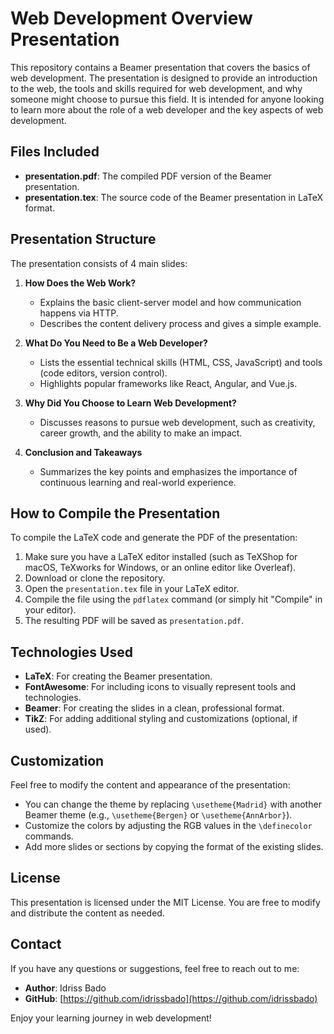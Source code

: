 # Web Development Overview Presentation

This repository contains a Beamer presentation that covers the basics of web development. The presentation is designed to provide an introduction to the web, the tools and skills required for web development, and why someone might choose to pursue this field. It is intended for anyone looking to learn more about the role of a web developer and the key aspects of web development.

## Files Included

- **presentation.pdf**: The compiled PDF version of the Beamer presentation.
- **presentation.tex**: The source code of the Beamer presentation in LaTeX format.

## Presentation Structure

The presentation consists of 4 main slides:

1. **How Does the Web Work?**
   - Explains the basic client-server model and how communication happens via HTTP.
   - Describes the content delivery process and gives a simple example.

2. **What Do You Need to Be a Web Developer?**
   - Lists the essential technical skills (HTML, CSS, JavaScript) and tools (code editors, version control).
   - Highlights popular frameworks like React, Angular, and Vue.js.

3. **Why Did You Choose to Learn Web Development?**
   - Discusses reasons to pursue web development, such as creativity, career growth, and the ability to make an impact.

4. **Conclusion and Takeaways**
   - Summarizes the key points and emphasizes the importance of continuous learning and real-world experience.

## How to Compile the Presentation

To compile the LaTeX code and generate the PDF of the presentation:

1. Make sure you have a LaTeX editor installed (such as TeXShop for macOS, TeXworks for Windows, or an online editor like Overleaf).
2. Download or clone the repository.
3. Open the `presentation.tex` file in your LaTeX editor.
4. Compile the file using the `pdflatex` command (or simply hit "Compile" in your editor).
5. The resulting PDF will be saved as `presentation.pdf`.

## Technologies Used

- **LaTeX**: For creating the Beamer presentation.
- **FontAwesome**: For including icons to visually represent tools and technologies.
- **Beamer**: For creating the slides in a clean, professional format.
- **TikZ**: For adding additional styling and customizations (optional, if used).

## Customization

Feel free to modify the content and appearance of the presentation:

- You can change the theme by replacing `\usetheme{Madrid}` with another Beamer theme (e.g., `\usetheme{Bergen}` or `\usetheme{AnnArbor}`).
- Customize the colors by adjusting the RGB values in the `\definecolor` commands.
- Add more slides or sections by copying the format of the existing slides.

## License

This presentation is licensed under the MIT License. You are free to modify and distribute the content as needed.

## Contact

If you have any questions or suggestions, feel free to reach out to me:

- **Author**: Idriss Bado
- **GitHub**: [https://github.com/idrissbado](https://github.com/idrissbado)

Enjoy your learning journey in web development!


